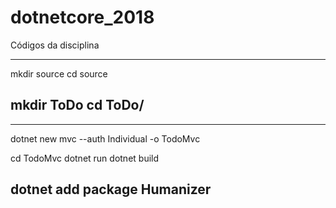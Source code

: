 # dotnetcore_2018
Códigos da disciplina

---

mkdir source
cd source

mkdir ToDo
cd ToDo/
---

---
dotnet new mvc --auth Individual -o TodoMvc

cd TodoMvc
dotnet run
dotnet build

dotnet add package Humanizer
---